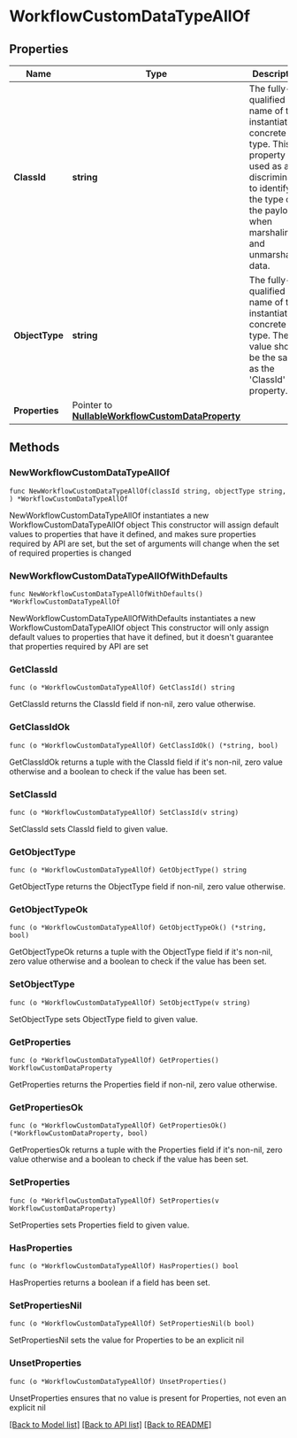 # WorkflowCustomDataTypeAllOf

## Properties

Name | Type | Description | Notes
------------ | ------------- | ------------- | -------------
**ClassId** | **string** | The fully-qualified name of the instantiated, concrete type. This property is used as a discriminator to identify the type of the payload when marshaling and unmarshaling data. | [default to "workflow.CustomDataType"]
**ObjectType** | **string** | The fully-qualified name of the instantiated, concrete type. The value should be the same as the &#39;ClassId&#39; property. | [default to "workflow.CustomDataType"]
**Properties** | Pointer to [**NullableWorkflowCustomDataProperty**](WorkflowCustomDataProperty.md) |  | [optional] 

## Methods

### NewWorkflowCustomDataTypeAllOf

`func NewWorkflowCustomDataTypeAllOf(classId string, objectType string, ) *WorkflowCustomDataTypeAllOf`

NewWorkflowCustomDataTypeAllOf instantiates a new WorkflowCustomDataTypeAllOf object
This constructor will assign default values to properties that have it defined,
and makes sure properties required by API are set, but the set of arguments
will change when the set of required properties is changed

### NewWorkflowCustomDataTypeAllOfWithDefaults

`func NewWorkflowCustomDataTypeAllOfWithDefaults() *WorkflowCustomDataTypeAllOf`

NewWorkflowCustomDataTypeAllOfWithDefaults instantiates a new WorkflowCustomDataTypeAllOf object
This constructor will only assign default values to properties that have it defined,
but it doesn't guarantee that properties required by API are set

### GetClassId

`func (o *WorkflowCustomDataTypeAllOf) GetClassId() string`

GetClassId returns the ClassId field if non-nil, zero value otherwise.

### GetClassIdOk

`func (o *WorkflowCustomDataTypeAllOf) GetClassIdOk() (*string, bool)`

GetClassIdOk returns a tuple with the ClassId field if it's non-nil, zero value otherwise
and a boolean to check if the value has been set.

### SetClassId

`func (o *WorkflowCustomDataTypeAllOf) SetClassId(v string)`

SetClassId sets ClassId field to given value.


### GetObjectType

`func (o *WorkflowCustomDataTypeAllOf) GetObjectType() string`

GetObjectType returns the ObjectType field if non-nil, zero value otherwise.

### GetObjectTypeOk

`func (o *WorkflowCustomDataTypeAllOf) GetObjectTypeOk() (*string, bool)`

GetObjectTypeOk returns a tuple with the ObjectType field if it's non-nil, zero value otherwise
and a boolean to check if the value has been set.

### SetObjectType

`func (o *WorkflowCustomDataTypeAllOf) SetObjectType(v string)`

SetObjectType sets ObjectType field to given value.


### GetProperties

`func (o *WorkflowCustomDataTypeAllOf) GetProperties() WorkflowCustomDataProperty`

GetProperties returns the Properties field if non-nil, zero value otherwise.

### GetPropertiesOk

`func (o *WorkflowCustomDataTypeAllOf) GetPropertiesOk() (*WorkflowCustomDataProperty, bool)`

GetPropertiesOk returns a tuple with the Properties field if it's non-nil, zero value otherwise
and a boolean to check if the value has been set.

### SetProperties

`func (o *WorkflowCustomDataTypeAllOf) SetProperties(v WorkflowCustomDataProperty)`

SetProperties sets Properties field to given value.

### HasProperties

`func (o *WorkflowCustomDataTypeAllOf) HasProperties() bool`

HasProperties returns a boolean if a field has been set.

### SetPropertiesNil

`func (o *WorkflowCustomDataTypeAllOf) SetPropertiesNil(b bool)`

 SetPropertiesNil sets the value for Properties to be an explicit nil

### UnsetProperties
`func (o *WorkflowCustomDataTypeAllOf) UnsetProperties()`

UnsetProperties ensures that no value is present for Properties, not even an explicit nil

[[Back to Model list]](../README.md#documentation-for-models) [[Back to API list]](../README.md#documentation-for-api-endpoints) [[Back to README]](../README.md)


